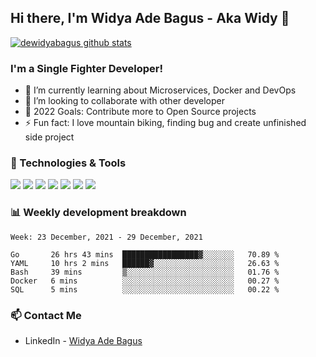 ## Hi there, I'm Widya Ade Bagus - Aka Widy 👋

[![dewidyabagus github stats](https://github-readme-stats.vercel.app/api?username=dewidyabagus)](https://github.com/dewidyabagus/dewidyabagus)

### I'm a Single Fighter Developer!
- 🌱 I’m currently learning about Microservices, Docker and DevOps
- 👯 I’m looking to collaborate with other developer
- 🥅 2022 Goals: Contribute more to Open Source projects
- ⚡ Fun fact: I love mountain biking, finding bug and create unfinished side project 

### 🔧 Technologies & Tools
![](https://img.shields.io/badge/OS-MX_Linux-informational?style=flat&logo=mxlinux&logoColor=white&color=2bbc8a)
![](https://img.shields.io/badge/Shell-Bash-informational?style=flat&logo=gnu-bash&logoColor=white&color=2bbc8a)
![](https://img.shields.io/badge/PaaS-Heroku-informational?style=flat&logo=heroku&logoColor=white&color=2bbc8a)
![](https://img.shields.io/badge/Editor-Visual_Studio_Code-informational?style=flat&logo=visualstudiocode&logoColor=white&color=2bbc8a)
![](https://img.shields.io/badge/Tools-Docker-informational?style=flat&logo=docker&logoColor=white&color=2bbc8a)
![](https://img.shields.io/badge/Code-Golang-informational?style=flat&logo=go&logoColor=white&color=2bbc8a)
![](https://img.shields.io/badge/Tools-PostgreSQL-informational?style=flat&logo=postgresql&logoColor=white&color=2bbc8a)

### 📊 Weekly development breakdown

<!--START_SECTION:waka-->
```text
Week: 23 December, 2021 - 29 December, 2021

Go       26 hrs 43 mins  █████████████████▓░░░░░░░   70.89 % 
YAML     10 hrs 2 mins   ██████▓░░░░░░░░░░░░░░░░░░   26.63 % 
Bash     39 mins         ▒░░░░░░░░░░░░░░░░░░░░░░░░   01.76 % 
Docker   6 mins          ░░░░░░░░░░░░░░░░░░░░░░░░░   00.27 % 
SQL      5 mins          ░░░░░░░░░░░░░░░░░░░░░░░░░   00.22 % 
```
<!--END_SECTION:waka-->

### 📫 Contact Me
- LinkedIn - [Widya Ade Bagus](https://www.linkedin.com/in/widya-ade-bagus-3a660716b/)
